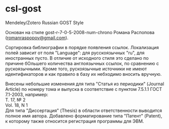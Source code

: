 # csl-gost
Mendeley/Zotero Russian GOST Style 

Основан на стиле gost-r-7-0-5-2008-num-chrono Романа Распопова (romanraspopov@gmail.com).

Сортировка библиографии в порядке появления ссылок.
Локализация полей зависит от поля "Language": для русскоязычных "ru", для иностранных пусто.
В отличие от исходного стиля это сделано по причине бОльшего количества англоязычных ссылок, по сравнению с рускоязычными.
Кроме того, рускоязычные источники не имеют идентификаторов и как правило в базу их небходимо вносить вручную.
     
Внесены небольшие изменения для типа "Статья из периодики" (Journal Article) по номеру тома и выпуска в соответствие с пунктом 7.5.1.1 ГОСТ 7.1-2003, например:<br/>
        Т. 17, № 2<br/>
        Vol. 18, N 1<br/>
Для типа "Диссертация" (Thesis) в области ответственности выводится полное имя автора.
Добавлено форматирование типа "Патент" (Patent), к которому также относится регистрация программы для ЭВМ.